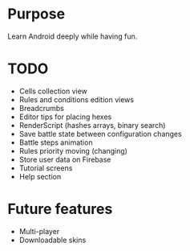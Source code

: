 # Purpose
Learn Android deeply while having fun.

# TODO
* Cells collection view
* Rules and conditions edition views
* Breadcrumbs
* Editor tips for placing hexes
* RenderScript (hashes arrays, binary search)
* Save battle state between configuration changes
* Battle steps animation
* Rules priority moving (changing)
* Store user data on Firebase
* Tutorial screens
* Help section

# Future features
* Multi-player
* Downloadable skins